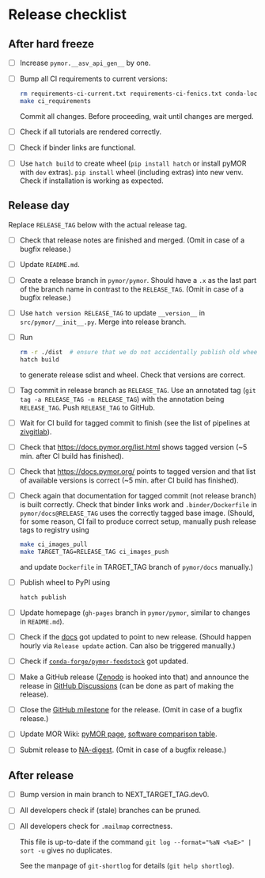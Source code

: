 # Release checklist

## After hard freeze

- [ ] Increase `pymor.__asv_api_gen__` by one.
- [ ] Bump all CI requirements to current versions:

    ```bash
    rm requirements-ci-current.txt requirements-ci-fenics.txt conda-lock.yml
    make ci_requirements
    ```

    Commit all changes.
    Before proceeding, wait until changes are merged.
- [ ] Check if all tutorials are rendered correctly.
- [ ] Check if binder links are functional.
- [ ] Use `hatch build` to create wheel (`pip install hatch` or install pyMOR with `dev` extras).
      `pip install` wheel (including extras) into new venv.
      Check if installation is working as expected.

## Release day

Replace `RELEASE_TAG` below with the actual release tag.

- [ ] Check that release notes are finished and merged.
      (Omit in case of a bugfix release.)
- [ ] Update `README.md`.
- [ ] Create a release branch in `pymor/pymor`.
      Should have a `.x` as the last part of the branch name in contrast
      to the `RELEASE_TAG`.
      (Omit in case of a bugfix release.)
- [ ] Use `hatch version RELEASE_TAG` to update `__version__` in `src/pymor/__init__.py`.
      Merge into release branch.
- [ ] Run

    ```bash
    rm -r ./dist  # ensure that we do not accidentally publish old wheels
    hatch build
    ```

    to generate release sdist and wheel. Check that versions are correct.
- [ ] Tag commit in release branch as `RELEASE_TAG`.
      Use an annotated tag (`git tag -a RELEASE_TAG -m RELEASE_TAG`) with the
      annotation being `RELEASE_TAG`.
      Push `RELEASE_TAG` to GitHub.
- [ ] Wait for CI build for tagged commit to finish (see the list of pipelines at
      [zivgitlab](https://zivgitlab.uni-muenster.de/pymor/pymor/-/pipelines)).
- [ ] Check that https://docs.pymor.org/list.html shows tagged version
      (~5 min. after CI build has finished).
- [ ] Check that https://docs.pymor.org/ points to tagged version and that list of available
      versions is correct (~5 min. after CI build has finished).
- [ ] Check again that documentation for tagged commit (not release branch) is built correctly.
      Check that binder links work and `.binder/Dockerfile` in `pymor/docs@RELEASE_TAG` uses the
      correctly tagged base image.
      (Should, for some reason, CI fail to produce correct setup, manually push release tags to
      registry using

    ```bash
    make ci_images_pull
    make TARGET_TAG=RELEASE_TAG ci_images_push
    ```

    and update `Dockerfile` in TARGET_TAG branch of `pymor/docs` manually.)
- [ ] Publish wheel to PyPI using

    ```bash
    hatch publish
    ```

- [ ] Update homepage
      (`gh-pages` branch in `pymor/pymor`, similar to changes in `README.md`).
- [ ] Check if the [docs](https://docs.pymor.org) got updated to point to new release.
      (Should happen hourly via `Release update` action. Can also be triggered manually.)
- [ ] Check if [`conda-forge/pymor-feedstock`](https://github.com/conda-forge/pymor-feedstock)
      got updated.
- [ ] Make a GitHub release
      ([Zenodo](https://zenodo.org/record/7494334) is hooked into that) and
      announce the release in
      [GitHub Discussions](https://github.com/pymor/pymor/discussions)
      (can be done as part of making the release).
- [ ] Close the [GitHub milestone](https://github.com/pymor/pymor/milestones)
      for the release.
      (Omit in case of a bugfix release.)
- [ ] Update MOR Wiki:
      [pyMOR page](https://morwiki.mpi-magdeburg.mpg.de/morwiki/index.php/PyMOR),
      [software comparison table](https://morwiki.mpi-magdeburg.mpg.de/morwiki/index.php/Comparison_of_Software).
- [ ] Submit release to [NA-digest](https://na-digest.coecis.cornell.edu/submit/).
      (Omit in case of a bugfix release.)

## After release

- [ ] Bump version in main branch to NEXT_TARGET_TAG.dev0.
- [ ] All developers check if (stale) branches can be pruned.
- [ ] All developers check for `.mailmap` correctness.

    This file is up-to-date if the command
    `git log --format="%aN <%aE>" | sort -u`
    gives no duplicates.

    See the manpage of `git-shortlog` for details (`git help shortlog`).
